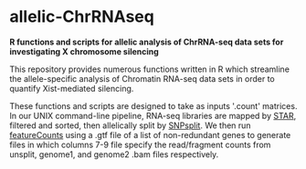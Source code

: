 # allelic-ChrRNAseq
**R functions and scripts for allelic analysis of ChrRNA-seq data sets for investigating X chromosome silencing**


This repository provides numerous functions written in R which streamline the allele-specific analysis of Chromatin RNA-seq data sets in order to quantify Xist-mediated silencing.  


These functions and scripts are designed to take as inputs '.count' matrices.  In our UNIX command-line pipeline, RNA-seq libraries are mapped by [STAR](https://github.com/alexdobin/STAR), filtered and sorted, then allelically split by [SNPsplit](https://github.com/FelixKrueger/SNPsplit).  We then run [featureCounts](http://bioconductor.org/packages/release/bioc/html/Rsubread.html) using a .gtf file of a list of non-redundant genes to generate files in which columns 7-9 file specify the read/fragment counts from unsplit, genome1, and genome2 .bam files respectively. 
